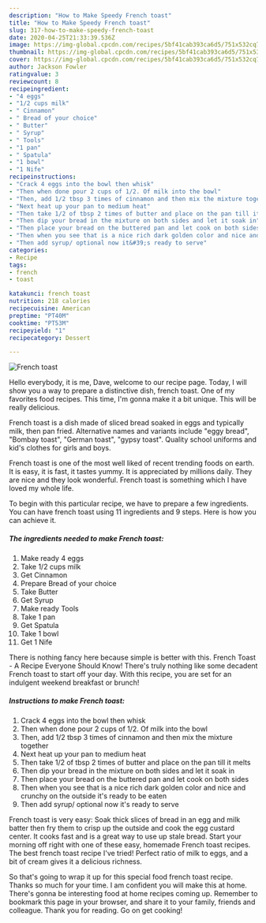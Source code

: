 ```yaml
---
description: "How to Make Speedy French toast"
title: "How to Make Speedy French toast"
slug: 317-how-to-make-speedy-french-toast
date: 2020-04-25T21:33:39.536Z
image: https://img-global.cpcdn.com/recipes/5bf41cab393ca6d5/751x532cq70/french-toast-recipe-main-photo.jpg
thumbnail: https://img-global.cpcdn.com/recipes/5bf41cab393ca6d5/751x532cq70/french-toast-recipe-main-photo.jpg
cover: https://img-global.cpcdn.com/recipes/5bf41cab393ca6d5/751x532cq70/french-toast-recipe-main-photo.jpg
author: Jackson Fowler
ratingvalue: 3
reviewcount: 8
recipeingredient:
- "4 eggs"
- "1/2 cups milk"
- " Cinnamon"
- " Bread of your choice"
- " Butter"
- " Syrup"
- " Tools"
- "1 pan"
- " Spatula"
- "1 bowl"
- "1 Nife"
recipeinstructions:
- "Crack 4 eggs into the bowl then whisk"
- "Then when done pour 2 cups of 1/2. Of milk into the bowl"
- "Then, add 1/2 tbsp 3 times of cinnamon and then mix the mixture together"
- "Next heat up your pan to medium heat"
- "Then take 1/2 of tbsp 2 times of butter and place on the pan till it melts"
- "Then dip your bread in the mixture on both sides and let it soak in"
- "Then place your bread on the buttered pan and let cook on both sides"
- "Then when you see that is a nice rich dark golden color and nice and crunchy on the outside it&#39;s ready to be eaten"
- "Then add syrup/ optional now it&#39;s ready to serve"
categories:
- Recipe
tags:
- french
- toast

katakunci: french toast 
nutrition: 218 calories
recipecuisine: American
preptime: "PT40M"
cooktime: "PT53M"
recipeyield: "1"
recipecategory: Dessert

---
```



![French toast](https://img-global.cpcdn.com/recipes/5bf41cab393ca6d5/751x532cq70/french-toast-recipe-main-photo.jpg)

Hello everybody, it is me, Dave, welcome to our recipe page. Today, I will show you a way to prepare a distinctive dish, french toast. One of my favorites food recipes. This time, I'm gonna make it a bit unique. This will be really delicious.

French toast is a dish made of sliced bread soaked in eggs and typically milk, then pan fried. Alternative names and variants include &#34;eggy bread&#34;, &#34;Bombay toast&#34;, &#34;German toast&#34;, &#34;gypsy toast&#34;. Quality school uniforms and kid&#39;s clothes for girls and boys.

French toast is one of the most well liked of recent trending foods on earth. It is easy, it is fast, it tastes yummy. It is appreciated by millions daily. They are nice and they look wonderful. French toast is something which I have loved my whole life.


To begin with this particular recipe, we have to prepare a few ingredients. You can have french toast using 11 ingredients and 9 steps. Here is how you can achieve it.

<!--inarticleads1-->

##### The ingredients needed to make French toast:

1. Make ready 4 eggs
1. Take 1/2 cups milk
1. Get  Cinnamon
1. Prepare  Bread of your choice
1. Take  Butter
1. Get  Syrup
1. Make ready  Tools
1. Take 1 pan
1. Get  Spatula
1. Take 1 bowl
1. Get 1 Nife


There is nothing fancy here because simple is better with this. French Toast - A Recipe Everyone Should Know! There&#39;s truly nothing like some decadent French toast to start off your day. With this recipe, you are set for an indulgent weekend breakfast or brunch! 

<!--inarticleads2-->

##### Instructions to make French toast:

1. Crack 4 eggs into the bowl then whisk
1. Then when done pour 2 cups of 1/2. Of milk into the bowl
1. Then, add 1/2 tbsp 3 times of cinnamon and then mix the mixture together
1. Next heat up your pan to medium heat
1. Then take 1/2 of tbsp 2 times of butter and place on the pan till it melts
1. Then dip your bread in the mixture on both sides and let it soak in
1. Then place your bread on the buttered pan and let cook on both sides
1. Then when you see that is a nice rich dark golden color and nice and crunchy on the outside it&#39;s ready to be eaten
1. Then add syrup/ optional now it&#39;s ready to serve


French toast is very easy: Soak thick slices of bread in an egg and milk batter then fry them to crisp up the outside and cook the egg custard center. It cooks fast and is a great way to use up stale bread. Start your morning off right with one of these easy, homemade French toast recipes. The best french toast recipe I&#39;ve tried! Perfect ratio of milk to eggs, and a bit of cream gives it a delicious richness. 

So that's going to wrap it up for this special food french toast recipe. Thanks so much for your time. I am confident you will make this at home. There's gonna be interesting food at home recipes coming up. Remember to bookmark this page in your browser, and share it to your family, friends and colleague. Thank you for reading. Go on get cooking!
